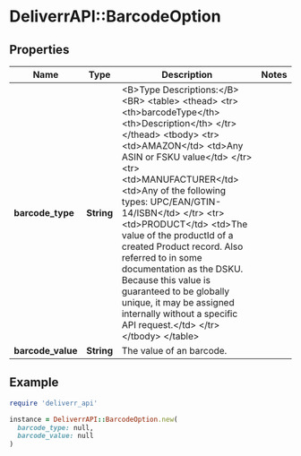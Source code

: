 # DeliverrAPI::BarcodeOption

## Properties

| Name | Type | Description | Notes |
| ---- | ---- | ----------- | ----- |
| **barcode_type** | **String** | &lt;B&gt;Type Descriptions:&lt;/B&gt;&lt;BR&gt; &lt;table&gt; &lt;thead&gt; &lt;tr&gt; &lt;th&gt;barcodeType&lt;/th&gt; &lt;th&gt;Description&lt;/th&gt; &lt;/tr&gt; &lt;/thead&gt; &lt;tbody&gt; &lt;tr&gt; &lt;td&gt;AMAZON&lt;/td&gt; &lt;td&gt;Any ASIN or FSKU value&lt;/td&gt; &lt;/tr&gt; &lt;tr&gt; &lt;td&gt;MANUFACTURER&lt;/td&gt; &lt;td&gt;Any of the following types: UPC/EAN/GTIN-14/ISBN&lt;/td&gt; &lt;/tr&gt; &lt;tr&gt; &lt;td&gt;PRODUCT&lt;/td&gt; &lt;td&gt;The value of the productId of a created Product record. Also referred to in some documentation as the DSKU. Because this value is guaranteed to be globally unique, it may be assigned internally without a specific API request.&lt;/td&gt; &lt;/tr&gt; &lt;/tbody&gt; &lt;/table&gt; |  |
| **barcode_value** | **String** | The value of an barcode. |  |

## Example

```ruby
require 'deliverr_api'

instance = DeliverrAPI::BarcodeOption.new(
  barcode_type: null,
  barcode_value: null
)
```

